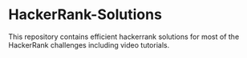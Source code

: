 # HackerRank-Solutions

This repository contains efficient hackerrank solutions for most of the HackerRank challenges including video tutorials.
